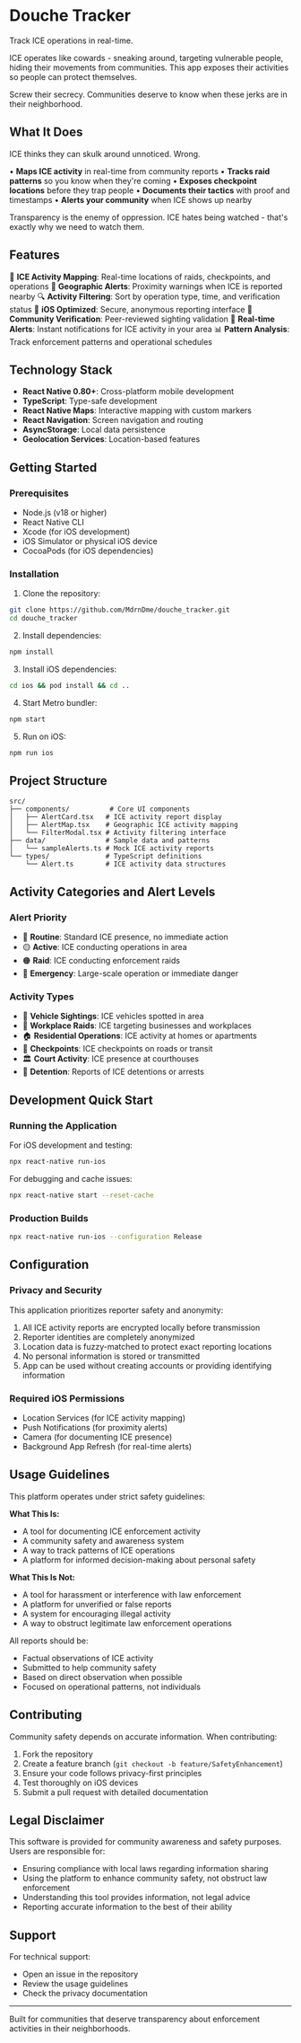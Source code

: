 # Douche Tracker

Track ICE operations in real-time. 

ICE operates like cowards - sneaking around, targeting vulnerable people, hiding their movements from communities. This app exposes their activities so people can protect themselves.

Screw their secrecy. Communities deserve to know when these jerks are in their neighborhood.

## What It Does

ICE thinks they can skulk around unnoticed. Wrong.

• **Maps ICE activity** in real-time from community reports
• **Tracks raid patterns** so you know when they're coming
• **Exposes checkpoint locations** before they trap people
• **Documents their tactics** with proof and timestamps
• **Alerts your community** when ICE shows up nearby

Transparency is the enemy of oppression. ICE hates being watched - that's exactly why we need to watch them.

## Features

🎯 **ICE Activity Mapping**: Real-time locations of raids, checkpoints, and operations
📍 **Geographic Alerts**: Proximity warnings when ICE is reported nearby
🔍 **Activity Filtering**: Sort by operation type, time, and verification status
📱 **iOS Optimized**: Secure, anonymous reporting interface
👥 **Community Verification**: Peer-reviewed sighting validation
🚨 **Real-time Alerts**: Instant notifications for ICE activity in your area
📊 **Pattern Analysis**: Track enforcement patterns and operational schedules

## Technology Stack

- **React Native 0.80+**: Cross-platform mobile development
- **TypeScript**: Type-safe development
- **React Native Maps**: Interactive mapping with custom markers
- **React Navigation**: Screen navigation and routing
- **AsyncStorage**: Local data persistence
- **Geolocation Services**: Location-based features

## Getting Started

### Prerequisites

- Node.js (v18 or higher)
- React Native CLI
- Xcode (for iOS development)
- iOS Simulator or physical iOS device
- CocoaPods (for iOS dependencies)

### Installation

1. Clone the repository:
```bash
git clone https://github.com/MdrnDme/douche_tracker.git
cd douche_tracker
```

2. Install dependencies:
```bash
npm install
```

3. Install iOS dependencies:
```bash
cd ios && pod install && cd ..
```

4. Start Metro bundler:
```bash
npm start
```

5. Run on iOS:
```bash
npm run ios
```

## Project Structure

```
src/
├── components/          # Core UI components
│   ├── AlertCard.tsx   # ICE activity report display
│   ├── AlertMap.tsx    # Geographic ICE activity mapping
│   └── FilterModal.tsx # Activity filtering interface
├── data/               # Sample data and patterns
│   └── sampleAlerts.ts # Mock ICE activity reports
└── types/              # TypeScript definitions
    └── Alert.ts        # ICE activity data structures
```

## Activity Categories and Alert Levels

### Alert Priority
- 🔵 **Routine**: Standard ICE presence, no immediate action
- 🟡 **Active**: ICE conducting operations in area
- 🟠 **Raid**: ICE conducting enforcement raids
- 🔴 **Emergency**: Large-scale operation or immediate danger

### Activity Types
- 🚐 **Vehicle Sightings**: ICE vehicles spotted in area
- 🏢 **Workplace Raids**: ICE targeting businesses and workplaces
- 🏠 **Residential Operations**: ICE activity at homes or apartments
- 🛑 **Checkpoints**: ICE checkpoints on roads or transit
- 🏛️ **Court Activity**: ICE presence at courthouses
- 🚨 **Detention**: Reports of ICE detentions or arrests

## Development Quick Start

### Running the Application

For iOS development and testing:
```bash
npx react-native run-ios
```

For debugging and cache issues:
```bash
npx react-native start --reset-cache
```

### Production Builds

```bash
npx react-native run-ios --configuration Release
```

## Configuration

### Privacy and Security
This application prioritizes reporter safety and anonymity:

1. All ICE activity reports are encrypted locally before transmission
2. Reporter identities are completely anonymized 
3. Location data is fuzzy-matched to protect exact reporting locations
4. No personal information is stored or transmitted
5. App can be used without creating accounts or providing identifying information

### Required iOS Permissions
- Location Services (for ICE activity mapping)
- Push Notifications (for proximity alerts)
- Camera (for documenting ICE presence)
- Background App Refresh (for real-time alerts)

## Usage Guidelines

This platform operates under strict safety guidelines:

**What This Is:**
- A tool for documenting ICE enforcement activity
- A community safety and awareness system  
- A way to track patterns of ICE operations
- A platform for informed decision-making about personal safety

**What This Is Not:**
- A tool for harassment or interference with law enforcement
- A platform for unverified or false reports
- A system for encouraging illegal activity
- A way to obstruct legitimate law enforcement operations

All reports should be:
- Factual observations of ICE activity
- Submitted to help community safety
- Based on direct observation when possible
- Focused on operational patterns, not individuals

## Contributing

Community safety depends on accurate information. When contributing:

1. Fork the repository
2. Create a feature branch (`git checkout -b feature/SafetyEnhancement`)
3. Ensure your code follows privacy-first principles
4. Test thoroughly on iOS devices
5. Submit a pull request with detailed documentation

## Legal Disclaimer

This software is provided for community awareness and safety purposes. Users are responsible for:
- Ensuring compliance with local laws regarding information sharing
- Using the platform to enhance community safety, not obstruct law enforcement
- Understanding this tool provides information, not legal advice
- Reporting accurate information to the best of their ability

## Support

For technical support:
- Open an issue in the repository
- Review the usage guidelines
- Check the privacy documentation

---

Built for communities that deserve transparency about enforcement activities in their neighborhoods.
